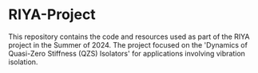 # RIYA-Project

This repository contains the code and resources used as part of the RIYA project in the Summer of 2024. The project focused on the 'Dynamics of Quasi-Zero Stiffness (QZS) Isolators' for applications involving vibration isolation.
